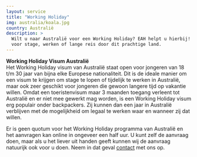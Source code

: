 ```yaml
---
layout: service
title: "Working Holiday"
img: australia/koala.jpg
country: Australië
description: >
  Wilt u naar Australië voor een Working Holiday? EAH helpt u hierbij! Ideaal
  voor stage, werken of lange reis door dit prachtige land.
---
```

<strong>Working Holiday Visum Australië</strong><br/>
Het Working Holiday visum van Australië staat open voor jongeren van 18 t/m 30 jaar van bijna elke Europese nationaliteit. Dit is de ideale manier om een visum te krijgen om stage te lopen of tijdelijk te werken in Australië, maar ook zeer geschikt voor jongeren die gewoon langere tijd op vakantie willen. Omdat een toeristenvisum maar 3 maanden toegang verleent tot Australië en er niet mee gewerkt mag worden, is een Working Holiday visum erg populair onder backpackers. Zij kunnen dan een jaar in Australië verblijven met de mogelijkheid om legaal te werken waar en wanneer zij dat willen.

Er is geen quotum voor het Working Holiday programma van Australië en het aanvragen kan online in ongeveer een half uur. U kunt zelf de aanvraag doen, maar als u het liever uit handen geeft kunnen wij de aanvraag natuurijk ook voor u doen. Neem in dat geval <a href="{{ site.baseurl }}/contact">contact</a> met ons op.
